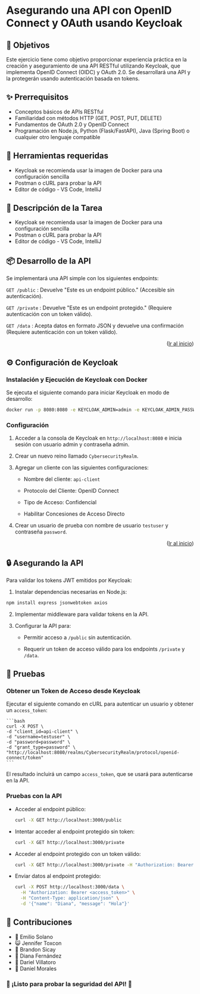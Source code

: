 <!--
PROJECT NAME
-->

# Asegurando una API con OpenID Connect y OAuth usando Keycloak

<a id="readme-top"></a>

<!--
PROJECT DESCRIPTION
-->

## 🔎 Objetivos

Este ejercicio tiene como objetivo proporcionar experiencia práctica en la creación y aseguramiento de una API RESTful utilizando Keycloak, que implementa OpenID Connect (OIDC) y OAuth 2.0. Se desarrollará una API y la protegerán usando autenticación basada en tokens.

## ✨ Prerrequisitos
- Conceptos básicos de APIs RESTful
- Familiaridad con métodos HTTP (GET, POST, PUT, DELETE)
- Fundamentos de OAuth 2.0 y OpenID Connect
- Programación en Node.js, Python (Flask/FastAPI), Java (Spring Boot) o cualquier otro lenguaje compatible


## 🧰 Herramientas requeridas
- Keycloak se recomienda usar la imagen de Docker para una configuración sencilla
- Postman o cURL para probar la API
- Editor de código - VS Code, IntelliJ


## 📖 Descripción de la Tarea
- Keycloak se recomienda usar la imagen de Docker para una configuración sencilla
- Postman o cURL para probar la API
- Editor de código - VS Code, IntelliJ


## 📦 Desarrollo de la API

Se implementará una API simple con los siguientes endpoints:

`GET /public` : Devuelve "Este es un endpoint público." (Accesible sin autenticación).

`GET /private` : Devuelve "Este es un endpoint protegido." (Requiere autenticación con un token válido).

`GET /data` : Acepta datos en formato JSON y devuelve una confirmación (Requiere autenticación con un token válido).

<p align="right">(<a href="#readme-top">Ir al inicio</a>)</p>


## ⚙️ Configuración de Keycloak 

### Instalación y Ejecución de Keycloak con Docker

Se ejecuta el siguiente comando para iniciar Keycloak en modo de desarrollo:

  ```bash
  docker run -p 8080:8080 -e KEYCLOAK_ADMIN=admin -e KEYCLOAK_ADMIN_PASSWORD=admin quay.io/keycloak/keycloak:latest start-dev
  ```

### Configuración

1. Acceder a la consola de Keycloak en `http://localhost:8080` e inicia sesión con usuario admin y contraseña admin.

2. Crear un nuevo reino llamado `CybersecurityRealm`.

3. Agregar un cliente con las siguientes configuraciones:

    * Nombre del cliente: `api-client`

    * Protocolo del Cliente: OpenID Connect

    * Tipo de Acceso: Confidencial

    * Habilitar Concesiones de Acceso Directo

4. Crear un usuario de prueba con nombre de usuario `testuser` y contraseña `password`.

<p align="right">(<a href="#readme-top">Ir al inicio</a>)</p>

## 🔒 Asegurando la API

Para validar los tokens JWT emitidos por Keycloak:

1. Instalar dependencias necesarias en Node.js:

  ```bash
  npm install express jsonwebtoken axios
  ```

2. Implementar middleware para validar tokens en la API.

3. Configurar la API para:

    * Permitir acceso a `/public` sin autenticación.

    * Requerir un token de acceso válido para los endpoints `/private` y `/data`.

## 🧪 Pruebas

### Obtener un Token de Acceso desde Keycloak

Ejecutar el siguiente comando en cURL para autenticar un usuario y obtener un `access_token`:

    ```bash
    curl -X POST \
    -d "client_id=api-client" \
    -d "username=testuser" \
    -d "password=password" \
    -d "grant_type=password" \
    "http://localhost:8080/realms/CybersecurityRealm/protocol/openid-connect/token"
    ```

El resultado incluirá un campo `access_token`, que se usará para autenticarse en la API.

### Pruebas con la API

* Acceder al endpoint público:
  ```bash 
  curl -X GET http://localhost:3000/public
  ```

* Intentar acceder al endpoint protegido sin token:
  ```bash 
  curl -X GET http://localhost:3000/private
  ```

* Acceder al endpoint protegido con un token válido:
  ```bash 
  curl -X GET http://localhost:3000/private -H "Authorization: Bearer <access_token>"
  ```

* Enviar datos al endpoint protegido:
  ```bash 
  curl -X POST http://localhost:3000/data \
    -H "Authorization: Bearer <access_token>" \
    -H "Content-Type: application/json" \
    -d '{"name": "Diana", "message": "Hola"}'
  ```

## 👥 Contribuciones
- 🍖 Emilio Solano
- 😺 Jennifer Toxcon
- 🐳 Brandon Sicay
- 👀 Diana Fernández
- 🤡 Dariel Villatoro
- 🐶 Daniel Morales

### 🚀 ¡Listo para probar la seguridad del API! 🎯


